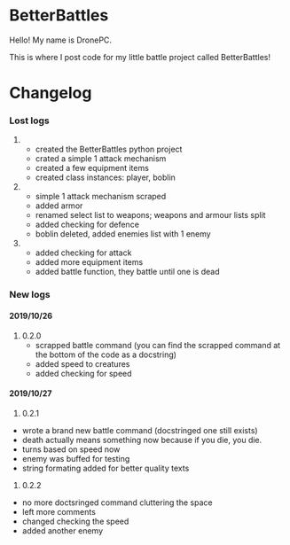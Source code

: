 # BetterBattles
Hello! My name is DronePC.

This is where I post code for my little battle project called BetterBattles!
# Changelog
### Lost logs
1.
   * created the BetterBattles python project
   * crated a simple 1 attack mechanism
   * created a few equipment items
   * created class instances: player, boblin
1.
   * simple 1 attack mechanism scraped
   * added armor
   * renamed select list to weapons; weapons and armour lists split
   * added checking for defence
   * boblin deleted, added enemies list with 1 enemy
1. 
   * added checking for attack
   * added more equipment items
   * added battle function, they battle until one is dead
   
### New logs
#### 2019/10/26
1. 0.2.0
   * scrapped battle command (you can find the scrapped command at the bottom of the code as a docstring)
   * added speed to creatures
   * added checking for speed
#### 2019/10/27
1. 0.2.1
 * wrote a brand new battle command (docstringed one still exists)
 * death actually means something now because if you die, you die.
 * turns based on speed now
 * enemy was buffed for testing
 * string formating added for better quality texts
1. 0.2.2
 * no more doctsringed command cluttering the space
 * left more comments
 * changed checking the speed
 * added another enemy
